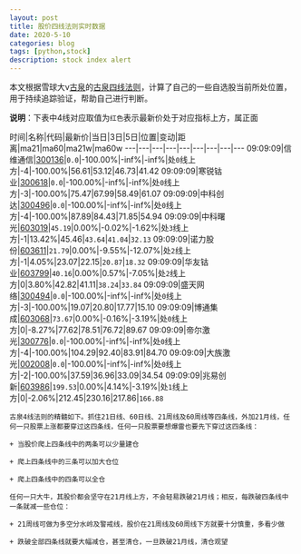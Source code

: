 ```yaml
---
layout: post
title: 股价四线法则实时数据
date: 2020-5-10
categories: blog
tags: [python,stock]
description: stock index alert
---
```



本文根据雪球大v[古泉](https://xueqiu.com/u/7148646888)的[古泉四线法则](https://xueqiu.com/7148646888/130498192)，计算了自己的一些自选股当前所处位置，用于持续追踪验证，帮助自己进行判断。

**说明**：下表中4线对应取值为`红色`表示最新价处于对应指标上方，属正面

时间|名称|代码|最新价|当日|3日|5日|位置|变动|距离|ma21|ma60|ma21w|ma60w
---|---|---|---|---|---|---|---|---
09:09:09|信维通信|[300136](https://xueqiu.com/S/SZ300136)|`0.0`|-100.00%|-inf%|-inf%|处`0`线上方|-4|-100.00%|56.61|53.12|46.73|41.42
09:09:09|寒锐钴业|[300618](https://xueqiu.com/S/SZ300618)|`0.0`|-100.00%|-inf%|-inf%|处`0`线上方|-3|-100.00%|75.47|67.99|58.49|61.07
09:09:09|中科创达|[300496](https://xueqiu.com/S/SZ300496)|`0.0`|-100.00%|-inf%|-inf%|处`0`线上方|-4|-100.00%|87.89|84.43|71.85|54.94
09:09:09|中科曙光|[603019](https://xueqiu.com/S/SH603019)|`45.19`|0.00%|-0.02%|-1.62%|处`3`线上方|-1|13.42%|45.46|`43.64`|`41.04`|`32.13`
09:09:09|诺力股份|[603611](https://xueqiu.com/S/SH603611)|`21.79`|0.00%|-9.55%|-12.07%|处`2`线上方|-1|4.05%|23.07|22.15|`20.87`|`18.32`
09:09:09|华友钴业|[603799](https://xueqiu.com/S/SH603799)|`40.16`|0.00%|0.57%|-7.05%|处`2`线上方|0|3.80%|42.82|41.11|`38.24`|`33.84`
09:09:09|盛天网络|[300494](https://xueqiu.com/S/SZ300494)|`0.0`|-100.00%|-inf%|-inf%|处`0`线上方|-3|-100.00%|19.07|20.80|17.77|15.10
09:09:09|博通集成|[603068](https://xueqiu.com/S/SH603068)|`73.67`|0.00%|-0.16%|-3.19%|处`0`线上方|0|-8.27%|77.62|78.51|76.72|89.67
09:09:09|帝尔激光|[300776](https://xueqiu.com/S/SZ300776)|`0.0`|-100.00%|-inf%|-inf%|处`0`线上方|-4|-100.00%|104.29|92.40|83.91|84.70
09:09:09|大族激光|[002008](https://xueqiu.com/S/SZ002008)|`0.0`|-100.00%|-inf%|-inf%|处`0`线上方|-2|-100.00%|37.59|36.96|33.09|34.54
09:09:09|兆易创新|[603986](https://xueqiu.com/S/SH603986)|`199.53`|0.00%|4.14%|-3.19%|处`1`线上方|0|-2.06%|212.45|230.16|217.86|`166.88`

```
古泉4线法则的精髓如下。抓住21日线、60日线、21周线及60周线等四条线，外加21月线，任何一只股票上涨都要穿过这四条线，任何一只股票要想爆雷也要先下穿过这四条线：

+ 当股价爬上四条线中的两条可以少量建仓

+ 爬上四条线中的三条可以加大仓位

+ 爬上四条线中的四条可以全仓

任何一只大牛，其股价都会坚守在21月线上方，不会轻易跌破21月线；相反，每跌破四条线中一条就减一些仓位：

+ 21周线可做为多空分水岭及警戒线，股价在21周线及60周线下方就要十分慎重，多看少做

+ 跌破全部四条线就要大幅减仓，甚至清仓，一旦跌破21月线，清仓观望
```